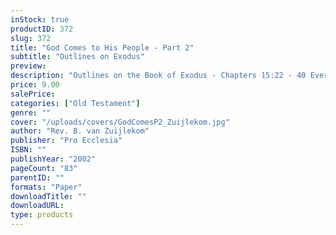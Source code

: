 ```yaml
---
inStock: true
productID: 372
slug: 372
title: "God Comes to His People - Part 2"
subtitle: "Outlines on Exodus"
preview: 
description: "Outlines on the Book of Exodus - Chapters 15:22 - 40 Every outline includes discussion questions. Published by Pro Ecclesia Publishers."
price: 9.00
salePrice: 
categories: ["Old Testament"]
genre: ""
cover: "/uploads/covers/GodComesP2_Zuijlekom.jpg"
author: "Rev. B. van Zuijlekom"
publisher: "Pro Ecclesia"
ISBN: ""
publishYear: "2002"
pageCount: "83"
parentID: ""
formats: "Paper"
downloadTitle: ""
downloadURL: 
type: products
---
```

